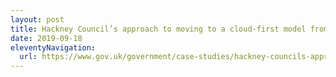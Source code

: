 ```yaml
---
layout: post
title: Hackney Council’s approach to moving to a cloud-first model from the PSN
date: 2019-09-18
eleventyNavigation:
  url: https://www.gov.uk/government/case-studies/hackney-councils-approach-to-moving-to-a-cloud-first-model-from-the-psn
---
```

